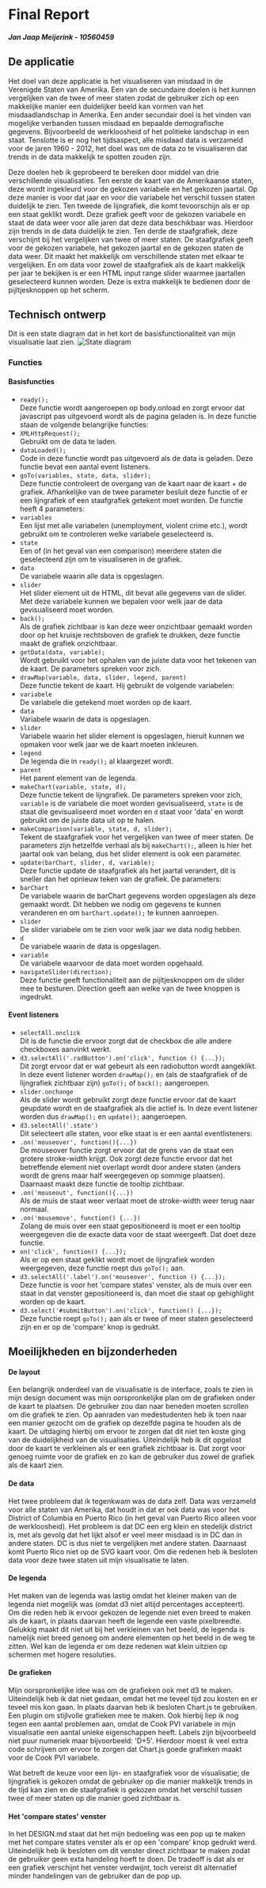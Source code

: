 # Final Report

##### Jan Jaap Meijerink - 10560459

## De applicatie
Het doel van deze applicatie is het visualiseren van misdaad in de Verenigde Staten van Amerika. Een van de secundaire doelen is het kunnen vergelijken van de twee of meer staten zodat de gebruiker zich op een makkelijke manier een duidelijker beeld kan vormen van het misdaadlandschap in Amerika. Een ander secundair doel is het vinden van mogelijke verbanden tussen misdaad en bepaalde demografische gegevens. Bijvoorbeeld de werkloosheid of het politieke landschap in een staat. Tenslotte is er nog het tijdsaspect, alle misdaad data is verzameld voor de jaren 1960 - 2012, het doel was om de data zo te visualiseren dat trends in de data makkelijk te spotten zouden zijn.

Deze doelen heb ik geprobeerd te bereiken door middel van drie verschillende visualisaties. Ten eerste de kaart van de Amerikaanse staten, deze wordt ingekleurd voor de gekozen variabele en het gekozen jaartal. Op deze manier is voor dat jaar en voor die variabele het verschil tussen staten duidelijk te zien. Ten tweede de lijngrafiek, die komt tevoorschijn als er op een staat geklikt wordt. Deze grafiek geeft voor de gekozen variabele en staat de data weer voor alle jaren dat deze data beschikbaar was. Hierdoor zijn trends in de data duidelijk te zien. Ten derde de staafgrafiek, deze verschijnt bij het vergelijken van twee of meer staten. De staafgrafiek geeft voor de gekozen variabele, het gekozen jaartal en de gekozen staten de data weer. Dit maakt het makkelijk om verschillende staten met elkaar te vergelijken. En om data voor zowel de staafgrafiek als de kaart makkelijk per jaar te bekijken is er een HTML input range slider waarmee jaartallen geselecteerd kunnen worden. Deze is extra makkelijk te bedienen door de pijltjesknoppen op het scherm.

## Technisch ontwerp
Dit is een state diagram dat in het kort de basisfunctionaliteit van mijn visualisatie laat zien.
![State diagram](/doc/Diagram.png)

### Functies

#### Basisfuncties
 * `ready();` <br> Deze functie wordt aangeroepen op body.onload en zorgt ervoor dat javascript pas uitgevoerd wordt als de pagina geladen is. In deze functie staan de volgende belangrijke functies:
  * `XMLHttpRequest();` <br> Gebruikt om de data te laden.
  * `dataLoaded();` <br> Code in deze functie wordt pas uitgevoerd als de data is geladen. Deze functie bevat een aantal event listeners.
 * `goTo(variables, state, data, slider);` <br> Deze functie controleert de overgang van de kaart naar de kaart + de grafiek. Afhankelijke van de twee parameter besluit deze functie of er een lijngrafiek of een staafgrafiek getekent moet worden. De functie heeft 4 parameters:
  * `variables` <br> Een lijst met alle variabelen (unemployment, violent crime etc.), wordt gebruikt om te controleren welke variabele geselecteerd is.
  * `state` <br> Een of (in het geval van een comparison) meerdere staten die geselecteerd zijn om te visualiseren in de grafiek.
  * `data` <br> De variabele waarin alle data is opgeslagen.
  * `slider` <br> Het slider element uit de HTML, dit bevat alle gegevens van de slider. Met deze variabele kunnen we bepalen voor welk jaar de data gevisualiseerd moet worden.
 * `back();` <br> Als de grafiek zichtbaar is kan deze weer onzichtbaar gemaakt worden door op het kruisje rechtsboven de grafiek te drukken, deze functie maakt de grafiek onzichtbaar.
 * `getData(data, variable);` <br> Wordt gebruikt voor het ophalen van de juiste data voor het tekenen van de kaart. De parameters spreken voor zich.
 * `drawMap(variable, data, slider, legend, parent)` <br> Deze functie tekent de kaart. Hij gebruikt de volgende variabelen:
  * `variabele` <br> De variabele die getekend moet worden op de kaart.
  * `data` <br> Variabele waarin de data is opgeslagen.
  * `slider` <br> Variabele waarin het slider element is opgeslagen, hieruit kunnen we opmaken voor welk jaar we de kaart moeten inkleuren.
  * `legend` <br> De legenda die in `ready();` al klaargezet wordt.
  * `parent` <br> Het parent element van de legenda.
 * `makeChart(variable, state, d);` <br> Deze functie tekent de lijngrafiek. De parameters spreken voor zich, `variable` is de variabele die moet worden gevisualiseerd, `state` is de staat die gevisualiseerd moet worden en `d` staat voor 'data' en wordt gebruikt om de juiste data uit op te halen.
 * `makeComparison(variable, state, d, slider);` <br> Tekent de staafgrafiek voor het vergelijken van twee of meer staten. De parameters zijn hetzelfde verhaal als bij `makeChart();`, alleen is hier het jaartal ook van belang, dus het slider element is ook een parameter.
 * `update(barChart, slider, d, variable);` <br> Deze functie update de staafgrafiek als het jaartal verandert, dit is sneller dan het opnieuw teken van de grafiek. De parameters:
  * `barChart` <br> De variabele waarin de barChart gegevens worden opgeslagen als deze gemaakt wordt. Dit hebben we nodig om gegevens te kunnen veranderen en om `barChart.update();` te kunnen aanroepen.
  * `slider` <br> De slider variabele om te zien voor welk jaar we data nodig hebben.
  * `d` <br> De variabele waarin de data is opgeslagen.
  * `variable` <br> De variabele waarvoor de data moet worden opgehaald.
 * `navigateSlider(direction);` <br> Deze functie geeft functionaliteit aan de pijltjesknoppen om de slider mee te besturen. Direction geeft aan welke van de twee knoppen is ingedrukt.

#### Event listeners
 * `selectAll.onclick` <br> Dit is de functie die ervoor zorgt dat de checkbox die alle andere checkboxes aanvinkt werkt.
 * `d3.selectAll('.radButton').on('click', function () {...});` <br> Dit zorgt ervoor dat er wat gebeurt als een radiobutton wordt aangeklikt. In deze event listener worden `drawMap();` en (als de staafgrafiek of de lijngrafiek zichtbaar zijn) `goTo();` of `back();` aangeroepen.
 * `slider.onchange` <br> Als de slider wordt gebruikt zorgt deze functie ervoor dat de kaart geupdate wordt en de staafgrafiek als die actief is. In deze event listener worden dus `drawMap();` en `update();` aangeroepen.
 * `d3.selectAll('.state')` <br> Dit selecteert alle staten, voor elke staat is er een aantal eventlisteners:
  * `.on('mouseover', function(){...})` <br> De mouseover functie zorgt ervoor dat de grens van de staat een grotere stroke-width krijgt. Ook zorgt deze functie ervoor dat het betreffende element niet overlapt wordt door andere staten (anders wordt de grens maar half weergegeven op sommige plaatsen). Daarnaast maakt deze functie de tooltip zichtbaar.
  * `.on('mouseout', function(){...})` <br> Als de muis de staat weer verlaat moet de stroke-width weer terug naar normaal.
  * `.on('mousemove', function() {...})` <br> Zolang de muis over een staat gepositioneerd is moet er een tooltip weergegeven die de exacte data voor de staat weergeeft. Dat doet deze functie.
  * `on('click', function() {...});` <br> Als er op een staat geklikt wordt moet de lijngrafiek worden weergegeven, deze functie roept dus `goTo();` aan.
 * `d3.selectAll('.label').on('mouseover', function () {...});` <br> Deze functie is voor het 'compare states' venster, als de muis over een staat in dat venster gepositioneerd is, dan moet die staat op gehighlight worden op de kaart.
 * `d3.select('#submitButton').on('click', function() {...});` <br> Deze functie roept `goTo();` aan als er twee of meer staten geselecteerd zijn en er op de 'compare' knop is gedrukt.

## Moeilijkheden en bijzonderheden

#### De layout
Een belangrijk onderdeel van de visualisatie is de interface, zoals te zien in mijn design document was mijn oorspronkelijke plan om de grafieken onder de kaart te plaatsen. De gebruiker zou dan naar beneden moeten scrollen om die grafiek te zien. Op aanraden van medestudenten heb ik toen naar een manier gezocht om de grafiek op dezelfde pagina te houden als de kaart. De uitdaging hierbij om ervoor te zorgen dat dit niet ten koste ging van de duidelijkheid van de visualisaties. Uiteindelijk heb ik dit opgelost door de kaart te verkleinen als er een grafiek zichtbaar is. Dat zorgt voor genoeg ruimte voor de grafiek en zo kan de gebruiker dus zowel de grafiek als de kaart zien.

#### De data
Het twee probleem dat ik tegenkwam was de data zelf. Data was verzameld voor alle staten van Amerika, dat houdt in dat er ook data was voor het District of Columbia en Puerto Rico (in het geval van Puerto Rico alleen voor de werkloosheid). Het probleem is dat DC een erg klein en stedelijk district is, met als gevolg dat het lijkt alsof er veel meer misdaad is in DC dan in andere staten. DC is dus niet te vergelijken met andere staten. Daarnaast komt Puerto Rico niet op de SVG kaart voor. Om die redenen heb ik besloten data voor deze twee staten uit mijn visualisatie te laten.

#### De legenda
Het maken van de legenda was lastig omdat het kleiner maken van de legenda niet mogelijk was (omdat d3 niet altijd percentages accepteert). Om die reden heb ik ervoor gekozen de legende niet even breed te maken als de kaart, in plaats daarvan heeft de legende een vaste pixelbreedte. Gelukkig  maakt dit niet uit bij het verkleinen van het beeld, de legenda is namelijk niet breed genoeg om andere elementen op het beeld in de weg te zitten. Wel kan de legenda er om deze redenen wat klein uitzien op schermen met hogere resoluties.

#### De grafieken
Mijn oorspronkelijke idee was om de grafieken ook met d3 te maken. Uiteindelijk heb ik dat niet gedaan, omdat het me teveel tijd zou kosten en er teveel mis kon gaan. In plaats daarvan heb ik besloten Chart.js te gebruiken. Een plugin om stijlvolle grafieken mee te maken. Ook hierbij liep ik nog tegen een aantal problemen aan, omdat de Cook PVI variabele in mijn visualisatie een aantal unieke eigenschappen heeft. Labels zijn bijvoorbeeld niet puur numeriek maar bijvoorbeeld: 'D+5'. Hierdoor moest ik veel extra code schrijven om ervoor te zorgen dat Chart.js goede grafieken maakt voor de Cook PVI variabele. 

Wat betreft de keuze voor een lijn- en staafgrafiek voor de visualisatie; de lijngrafiek is gekozen omdat de gebruiker op die manier makkelijk trends in de tijd kan zien en de staafgrafiek is gekozen omdat het verschil tussen twee of meer staten op die manier goed zichtbaar is.

#### Het 'compare states' venster
In het DESIGN.md staat dat het mijn bedoeling was een pop up te maken met het compare states venster als er op een 'compare' knop gedrukt werd. Uiteindelijk heb ik besloten om dit venster direct zichtbaar te maken zodat de gebruiker geen exta handeling hoeft te doen. De tradeoff is dat als er een grafiek verschijnt het venster verdwijnt, toch vereist dit alternatief minder handelingen van de gebruiker dan de pop up.